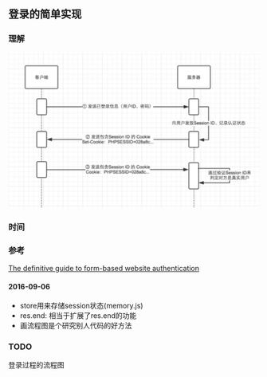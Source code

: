 ## 登录的简单实现

### 理解

![session原理](assets/session原理.jpg)

### 时间

### 参考

[The definitive guide to form-based website authentication](http://stackoverflow.com/questions/549/the-definitive-guide-to-form-based-website-authentication)

#### 2016-09-06
- store用来存储session状态(memory.js)
- res.end: 相当于扩展了res.end的功能
- 画流程图是个研究别人代码的好方法

### TODO

登录过程的流程图